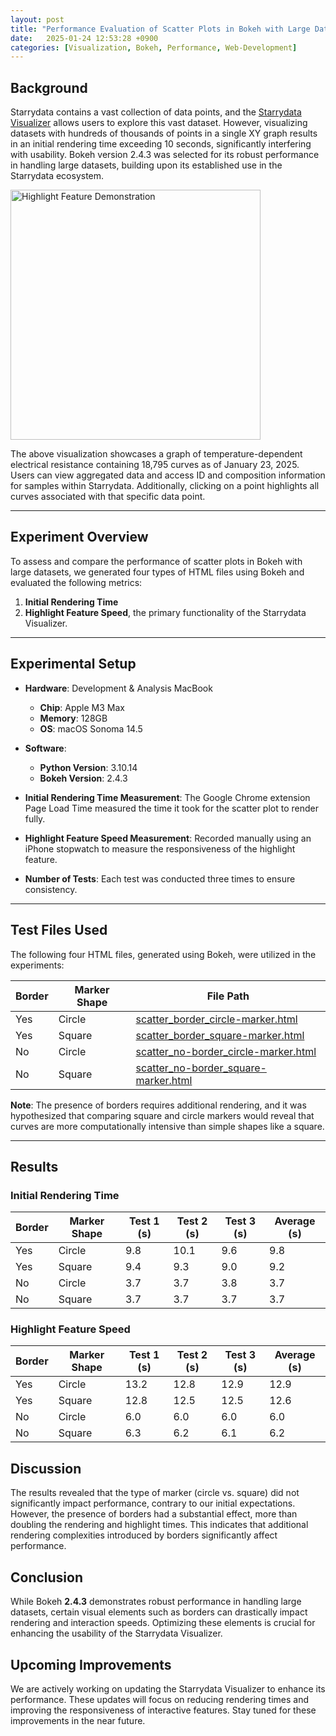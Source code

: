 ```yaml
---
layout: post
title: "Performance Evaluation of Scatter Plots in Bokeh with Large Datasets"
date:   2025-01-24 12:53:28 +0900
categories: [Visualization, Bokeh, Performance, Web-Development]
---
```


## Background

Starrydata contains a vast collection of data points, and the [Starrydata Visualizer](https://visualizer.starrydata.org) allows users to explore this vast dataset. However, visualizing datasets with hundreds of thousands of points in a single XY graph results in an initial rendering time exceeding 10 seconds, significantly interfering with usability. Bokeh version 2.4.3 was selected for its robust performance in handling large datasets, building upon its established use in the Starrydata ecosystem.

<img alt="Highlight Feature Demonstration" src="/assets/2025-01-23-bokeh-scatter-plot-performance-marker-border-type/gif/highlight-data.gif" width=400>

The above visualization showcases a graph of temperature-dependent electrical resistance containing 18,795 curves as of January 23, 2025. Users can view aggregated data and access ID and composition information for samples within Starrydata. Additionally, clicking on a point highlights all curves associated with that specific data point.

---

## Experiment Overview

To assess and compare the performance of scatter plots in Bokeh with large datasets, we generated four types of HTML files using Bokeh and evaluated the following metrics:

1. **Initial Rendering Time**
2. **Highlight Feature Speed**, the primary functionality of the Starrydata Visualizer.

---

## Experimental Setup

- **Hardware**: Development & Analysis MacBook
  - **Chip**: Apple M3 Max
  - **Memory**: 128GB
  - **OS**: macOS Sonoma 14.5

- **Software**:
  - **Python Version**: 3.10.14
  - **Bokeh Version**: 2.4.3

- **Initial Rendering Time Measurement**:
  The Google Chrome extension Page Load Time measured the time it took for the scatter plot to render fully.

- **Highlight Feature Speed Measurement**:
  Recorded manually using an iPhone stopwatch to measure the responsiveness of the highlight feature.

- **Number of Tests**: Each test was conducted three times to ensure consistency.

---

## Test Files Used

The following four HTML files, generated using Bokeh, were utilized in the experiments:

| Border | Marker Shape | File Path |
|--------|---------------|-----------|
| Yes    | Circle        | [scatter_border_circle-marker.html](/assets/2025-01-23-bokeh-scatter-plot-performance-marker-border-type/html/scatter_border_circle-marker.html) |
| Yes    | Square        | [scatter_border_square-marker.html](/assets/2025-01-23-bokeh-scatter-plot-performance-marker-border-type/html/scatter_border_square-marker.html) |
| No     | Circle        | [scatter_no-border_circle-marker.html](/assets/2025-01-23-bokeh-scatter-plot-performance-marker-border-type/html/scatter_no-border_circle-marker.html) |
| No     | Square        | [scatter_no-border_square-marker.html](/assets/2025-01-23-bokeh-scatter-plot-performance-marker-border-type/html/scatter_no-border_square-marker.html) |

**Note**: The presence of borders requires additional rendering, and it was hypothesized that comparing square and circle markers would reveal that curves are more computationally intensive than simple shapes like a square.

---

## Results

### Initial Rendering Time

| Border | Marker Shape | Test 1 (s) | Test 2 (s) | Test 3 (s) | Average (s) |
|--------|---------------|------------|------------|------------|-------------|
| Yes    | Circle        | 9.8        | 10.1       | 9.6        | 9.8         |
| Yes    | Square        | 9.4        | 9.3        | 9.0        | 9.2         |
| No     | Circle        | 3.7        | 3.7        | 3.8        | 3.7         |
| No     | Square        | 3.7        | 3.7        | 3.7        | 3.7         |

### Highlight Feature Speed

| Border | Marker Shape | Test 1 (s) | Test 2 (s) | Test 3 (s) | Average (s) |
|--------|---------------|------------|------------|------------|-------------|
| Yes    | Circle        | 13.2       | 12.8       | 12.9       | 12.9        |
| Yes    | Square        | 12.8       | 12.5       | 12.5       | 12.6        |
| No     | Circle        | 6.0        | 6.0        | 6.0        | 6.0         |
| No     | Square        | 6.3        | 6.2        | 6.1        | 6.2         |

## Discussion

The results revealed that the type of marker (circle vs. square) did not significantly impact performance, contrary to our initial expectations. However, the presence of borders had a substantial effect, more than doubling the rendering and highlight times. This indicates that additional rendering complexities introduced by borders significantly affect performance.

## Conclusion

While Bokeh **2.4.3** demonstrates robust performance in handling large datasets, certain visual elements such as borders can drastically impact rendering and interaction speeds. Optimizing these elements is crucial for enhancing the usability of the Starrydata Visualizer.

## Upcoming Improvements

We are actively working on updating the Starrydata Visualizer to enhance its performance. These updates will focus on reducing rendering times and improving the responsiveness of interactive features. Stay tuned for these improvements in the near future.

